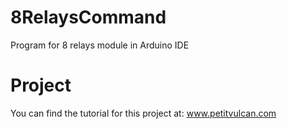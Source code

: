 # 8RelaysCommand
Program for 8 relays module in Arduino IDE

# Project
You can find the tutorial for this project at: www.petitvulcan.com
